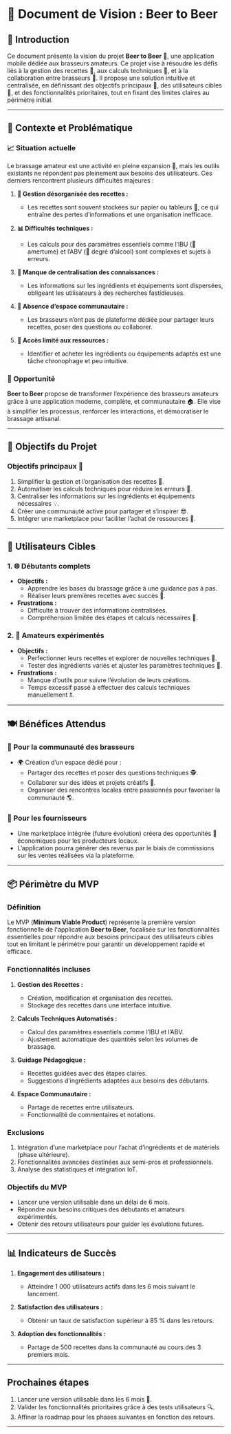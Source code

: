 # 🍺 Document de Vision : Beer to Beer

## **📘 Introduction**

Ce document présente la vision du projet **Beer to Beer** 📱, une application mobile dédiée aux brasseurs amateurs. Ce projet vise à résoudre les défis liés à la gestion des recettes 📜, aux calculs techniques 🔢, et à la collaboration entre brasseurs 🤝. Il propose une solution intuitive et centralisée, en définissant des objectifs principaux 🎯, des utilisateurs cibles 👥, et des fonctionnalités prioritaires, tout en fixant des limites claires au périmètre initial.

---

## **🌟 Contexte et Problématique**

### **📈 Situation actuelle**

Le brassage amateur est une activité en pleine expansion 🚀, mais les outils existants ne répondent pas pleinement aux besoins des utilisateurs. Ces derniers rencontrent plusieurs difficultés majeures :

1. **📂 Gestion désorganisée des recettes :**
   - Les recettes sont souvent stockées sur papier ou tableurs 📃, ce qui entraîne des pertes d’informations et une organisation inefficace.

2. **📊 Difficultés techniques :**
   - Les calculs pour des paramètres essentiels comme l’IBU (🍺 amertume) et l’ABV (🍷 degré d’alcool) sont complexes et sujets à erreurs.

3. **🔎 Manque de centralisation des connaissances :**
   - Les informations sur les ingrédients et équipements sont dispersées, obligeant les utilisateurs à des recherches fastidieuses.

4. **📢 Absence d’espace communautaire :**
   - Les brasseurs n’ont pas de plateforme dédiée pour partager leurs recettes, poser des questions ou collaborer.

5. **🛒 Accès limité aux ressources :**
   - Identifier et acheter les ingrédients ou équipements adaptés est une tâche chronophage et peu intuitive.

### **🚀 Opportunité**

**Beer to Beer** propose de transformer l’expérience des brasseurs amateurs grâce à une application moderne, complète, et communautaire 🏠. Elle vise à simplifier les processus, renforcer les interactions, et démocratiser le brassage artisanal.

---

## **🔄 Objectifs du Projet**

### **Objectifs principaux 🔎**

1. Simplifier la gestion et l’organisation des recettes 📃.
2. Automatiser les calculs techniques pour réduire les erreurs 🎲.
3. Centraliser les informations sur les ingrédients et équipements nécessaires 💡.
4. Créer une communauté active pour partager et s’inspirer 😎.
5. Intégrer une marketplace pour faciliter l’achat de ressources 🛒.

---

## **👥 Utilisateurs Cibles**

### **1. 🌐 Débutants complets**

- **Objectifs :**
  - Apprendre les bases du brassage grâce à une guidance pas à pas.
  - Réaliser leurs premières recettes avec succès 🍻.
- **Frustrations :**
  - Difficulté à trouver des informations centralisées.
  - Compréhension limitée des étapes et calculs nécessaires 🤔.

### **2. 🎨 Amateurs expérimentés**

- **Objectifs :**
  - Perfectionner leurs recettes et explorer de nouvelles techniques 🍎.
  - Tester des ingrédients variés et ajuster les paramètres techniques 🌷.
- **Frustrations :**
  - Manque d’outils pour suivre l’évolution de leurs créations.
  - Temps excessif passé à effectuer des calculs techniques manuellement 🕱.

---

## **🍽️ Bénéfices Attendus**

### **🏢 Pour la communauté des brasseurs**

- 🌍 Création d’un espace dédié pour :
  - Partager des recettes et poser des questions techniques 🕵️.
  - Collaborer sur des idées et projets créatifs 🔧.
  - Organiser des rencontres locales entre passionnés pour favoriser la communauté 🌎.

### **🛒 Pour les fournisseurs**

- Une marketplace intégrée (future évolution) créera des opportunités 🚀 économiques pour les producteurs locaux.
- L’application pourra générer des revenus par le biais de commissions sur les ventes réalisées via la plateforme.

---

## **📦 Périmètre du MVP**

### **Définition**

Le MVP (**Minimum Viable Product**) représente la première version fonctionnelle de l'application **Beer to Beer**, focalisée sur les fonctionnalités essentielles pour répondre aux besoins principaux des utilisateurs cibles tout en limitant le périmètre pour garantir un développement rapide et efficace.

### **Fonctionnalités incluses**

1. **Gestion des Recettes :**
   - Création, modification et organisation des recettes.
   - Stockage des recettes dans une interface intuitive.

2. **Calculs Techniques Automatisés :**
   - Calcul des paramètres essentiels comme l’IBU et l’ABV.
   - Ajustement automatique des quantités selon les volumes de brassage.

3. **Guidage Pédagogique :**
   - Recettes guidées avec des étapes claires.
   - Suggestions d’ingrédients adaptées aux besoins des débutants.

4. **Espace Communautaire :**
   - Partage de recettes entre utilisateurs.
   - Fonctionnalité de commentaires et notations.

### **Exclusions**

1. Intégration d’une marketplace pour l’achat d’ingrédients et de matériels (phase ultérieure).
2. Fonctionnalités avancées destinées aux semi-pros et professionnels.
3. Analyse des statistiques et intégration IoT.

### **Objectifs du MVP**

- Lancer une version utilisable dans un délai de 6 mois.
- Répondre aux besoins critiques des débutants et amateurs expérimentés.
- Obtenir des retours utilisateurs pour guider les évolutions futures.

---

## **📊 Indicateurs de Succès**

1. **Engagement des utilisateurs :**
   - Atteindre 1 000 utilisateurs actifs dans les 6 mois suivant le lancement.

2. **Satisfaction des utilisateurs :**
   - Obtenir un taux de satisfaction supérieur à 85 % dans les retours.

3. **Adoption des fonctionnalités :**
   - Partage de 500 recettes dans la communauté au cours des 3 premiers mois.

---

## **Prochaines étapes**

1. Lancer une version utilisable dans les 6 mois 📅.
2. Valider les fonctionnalités prioritaires grâce à des tests utilisateurs 🔍.
3. Affiner la roadmap pour les phases suivantes en fonction des retours.

---
